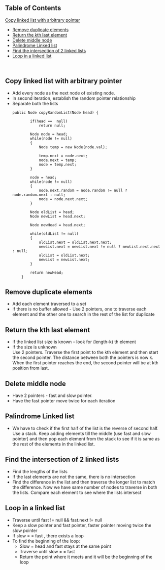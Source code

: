 ## Table of Contents
[Copy linked list with arbitrary pointer](#copy-linked-list-with-arbitrary-pointer)
- [Remove duplicate elements](#remove-duplicate-elements)
- [Return the kth last element](#return-the-kth-last-element)
- [Delete middle node](#delete-middle-node)
- [Palindrome Linked list](#palindrome-linked-list)
- [Find the intersection of 2 linked lists](#find-the-intersection-of-2-linked-lists)
- [Loop in a linked list](#loop-in-a-linked-list)

<br>

## Copy linked list with arbitrary pointer
- Add every node as the next node of existing node.
- In second iteration, establish the random pointer relationship
- Separate both the lists
    ```
    public Node copyRandomList(Node head) {
            
            if(head ==  null)
                return null;
            
            Node node = head;
            while(node != null)
            {
                Node temp = new Node(node.val);
                
                temp.next = node.next;
                node.next = temp;
                node = temp.next;
            }
            
            node = head;
            while(node != null)
            {
                node.next.random = node.random != null ? node.random.next : null;
                node = node.next.next;
            }
            
            Node oldList = head;
            Node newList = head.next;
            
            Node newHead = head.next;
            
            while(oldList != null)
            {
                oldList.next = oldList.next.next;
                newList.next = newList.next != null ? newList.next.next : null;
                oldList = oldList.next;
                newList = newList.next;
            }
            
            return newHead;
        }
    ```

## Remove duplicate elements   
- Add each element traversed to a set
- If there is no buffer allowed - Use 2 pointers, one to traverse each element and the other one to search in the rest of the list for duplicate

## Return the kth last element
- If the linked list size is known – look for (length-k) th element
- If the size is unknown <br>
Use 2 pointers. Traverse the first point to the kth element and then start the second pointer. The distance between both the pointers is now k. When the first pointer reaches the end, the second pointer will be at kth position from last.

## Delete middle node
- Have 2 pointers - fast and slow pointer.
- Have the fast pointer move twice for each iteration

## Palindrome Linked list          
- We have to check if the first half of the list is the reverse of second half. Use a stack. Keep adding elements till the middle (use fast and slow pointer) and then pop each element from the stack to see if it is same as the rest of the elements in the linked list.

## Find the intersection of 2 linked lists
- Find the lengths of the lists
- If the last elements are not the same, there is no intersection
- Find the difference in the list and then traverse the longer list to match the difference. Now we have same number of nodes to traverse in both the lists. Compare each element to see where the lists intersect
	
## Loop in a linked list
- Traverse until fast != null && fast.next != null
- Keep a slow pointer and fast pointer, faster pointer moving twice the slow pointer
- If slow = = fast , there exists a loop
- To find the beginning of the loop:
    - Slow = head and fast stays at the same point
	- Traverse until slow = = fast
	- Return the point where it meets and it will be the beginning of the loop

